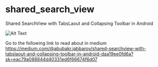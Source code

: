 # shared_search_view
Shared SearchView with TabsLaout and Collapsing Toolbar in Android

![Alt Text](https://media.giphy.com/media/fwWyC3BYLYFCbzZBIu/giphy.gif)



Go to the following link to read about in medium 
https://medium.com/@abubakr.jabbarov/shared-searchview-with-tabslaout-and-collapsing-toolbar-in-android-daa19ee0fd6a?sk=eac79a088844d40331ed6f66674f6d07
